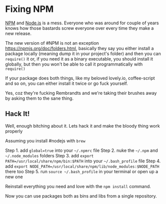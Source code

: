 # Fixing NPM

[NPM](http://npmjs.org) and [Node.js](http://nodejs.com) is a mess. Everyone who was around for couple of years knows how those bastards screw everyone over every time they make a new release.

The new version of #NPM is not an exception https://npmjs.org/doc/folders.html, basically they say you either install a package locally (meaning dump it in your project's folder) and then you can `require()` it or, if you need it as a binary executable, you should install it globally, but then you won't be able to call it programmatically with `require()`

If your package does both things, like my beloved lovely.io, coffee-script and so on, you can either install it twice or go fuck yourself.

Yes, coz they're fucking Rembrandts and we're taking their brushes away by asking them to the sane thing.

## Hack It!

Well, enough bitching about it. Lets hack it and make the bloody thing work properly

Assuming you install #nodejs with `brew`

Step 1. add `global=true` into your `~/.npmrc` file
Step 2. nuke the `~/.npm` and `~/.node_modules` folders
Step 3. add `export PATH=/usr/local/share/npm/bin:$PATH` into your `~/.bash_profile` file
Step 4. add `export NODE_PATH=/usr/local/share/npm/lib/node_modules:$NODE_PATH` there too
Step 5. run `source ~/.bash_profile` in your terminal or open up a new one

Reinstall everything you need and love with the `npm install` command.

Now you can use packages both as bins and libs from a single repository.